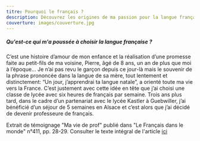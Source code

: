 ```yaml
---
titre: Pourquoi le français ?
description: Découvrez les origines de ma passion pour la langue française.
couverture: images/couverture.jpg
---
```

##### Qu'est-ce qui m'a poussée à choisir la langue française ?

 C’est une histoire d’amour de mon enfance et la réalisation d’une promesse faite au petit-fils de ma voisine, Pierre, âgé de 8 ans, un an de plus que moi à l’époque… Je n’ai pas revu le garçon depuis ce jour-là mais le souvenir de la phrase prononcée dans la langue de sa mère, tout lentement et distinctement:  “Un jour, j’apprendrai ta langue natale”, a orienté toute ma vie vers la France.  C’est justement avec cette idée en tête que j’ai choisi une classe de lycée avec six heures de français par semaine. Trois ans plus tard, dans le cadre d’un partenariat avec le lycée Kastler à Guebwiller, j’ai bénéficié d’un séjour de 5 semaines en Alsace et c’est alors que j’ai décidé de devenir professeure de français.

 Extrait de témoignage "Ma vie de prof" publié dans "Le Français dans le monde" n°411, pp. 28-29. Consulter le texte intégral de l'article [ici](https://drive.google.com/file/d/16Ku-VjYVhFREezlgKpGNpGh8XsFTPRSv/view?usp=sharing)